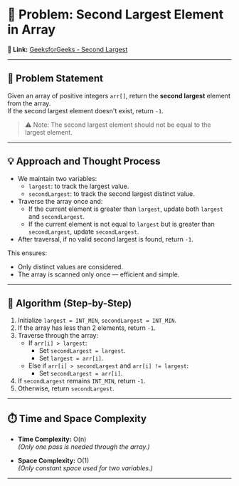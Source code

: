 # 🥈 Problem: Second Largest Element in Array

**🔗 Link:** [GeeksforGeeks - Second Largest](https://www.geeksforgeeks.org/problems/second-largest3735/1)

---

## 📝 Problem Statement

Given an array of positive integers `arr[]`, return the **second largest** element from the array.  
If the second largest element doesn't exist, return `-1`.

> ⚠️ Note: The second largest element should not be equal to the largest element.

---

## 💡 Approach and Thought Process

- We maintain two variables:
  - `largest`: to track the largest value.
  - `secondLargest`: to track the second largest distinct value.
- Traverse the array once and:
  - If the current element is greater than `largest`, update both `largest` and `secondLargest`.
  - If the current element is not equal to `largest` but is greater than `secondLargest`, update `secondLargest`.
- After traversal, if no valid second largest is found, return `-1`.

This ensures:
- Only distinct values are considered.
- The array is scanned only once — efficient and simple.

---

## 🧾 Algorithm (Step-by-Step)

1. Initialize `largest = INT_MIN`, `secondLargest = INT_MIN`.
2. If the array has less than 2 elements, return `-1`.
3. Traverse through the array:
   - If `arr[i] > largest`:
     - Set `secondLargest = largest`.
     - Set `largest = arr[i]`.
   - Else if `arr[i] > secondLargest` and `arr[i] != largest`:
     - Set `secondLargest = arr[i]`.
4. If `secondLargest` remains `INT_MIN`, return `-1`.
5. Otherwise, return `secondLargest`.

---

## ⏱️ Time and Space Complexity

- **Time Complexity:** O(n)  
  _(Only one pass is needed through the array.)_

- **Space Complexity:** O(1)  
  _(Only constant space used for two variables.)_

---
